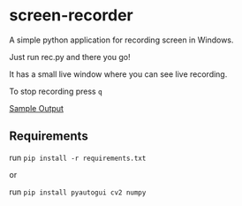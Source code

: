 # screen-recorder
A simple python application for recording screen in Windows.

Just run rec.py and there you go!

It has a small live window where you can see live recording.

To stop recording press `q`

[Sample Output](https://github.com/utkarshnautiyal/screen-recorder/blob/09434a9814c614c606c4b183545055a23cb58c48/preview.mp4?raw=true)


## Requirements 

run  `pip install -r requirements.txt` 

or

run  `pip install pyautogui cv2 numpy` 
